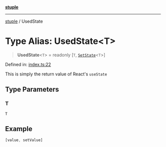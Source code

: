 [**stuple**](../README.md)

***

[stuple](../globals.md) / UsedState

# Type Alias: UsedState\<T\>

> **UsedState**\<`T`\> = readonly \[`T`, [`SetState`](SetState.md)\<`T`\>\]

Defined in: [index.ts:22](https://github.com/700software/stuple/blob/2869931f62716450da37ebc5ae56851979d9d9a0/index.ts#L22)

This is simply the return value of React's `useState`

## Type Parameters

### T

`T`

## Example

```ts
[value, setValue]
```
